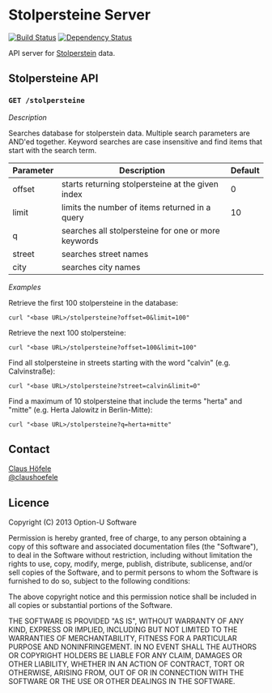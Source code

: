 # Stolpersteine Server

[![Build Status](https://travis-ci.org/optionu/stolpersteine-server.png?branch=master)](https://travis-ci.org/optionu/stolpersteine-server) [![Dependency Status](https://www.versioneye.com/user/projects/52662adf632bac246b000012/badge.png)](https://www.versioneye.com/user/projects/52662adf632bac246b000012)

API server for [Stolperstein](http://en.wikipedia.org/wiki/Stolperstein) data.

## Stolpersteine API

### `GET /stolpersteine`

*Description*

Searches database for stolperstein data. Multiple search parameters are AND'ed together. Keyword searches are case insensitive and find items that start with the search term.

| Parameter     | Description                                         | Default |
| ------------- | --------------------------------------------------- | ------- |
| offset        | starts returning stolpersteine at the given index   | 0       |
| limit         | limits the number of items returned in a query      | 10      |
| q             | searches all stolpersteine for one or more keywords |         |
| street        | searches street names                               |         |
| city          | searches city names                                 |         |

*Examples*

Retrieve the first 100 stolpersteine in the database:

    curl "<base URL>/stolpersteine?offset=0&limit=100"

Retrieve the next 100 stolpersteine:

    curl "<base URL>/stolpersteine?offset=100&limit=100"

Find all stolpersteine in streets starting with the word "calvin" (e.g. Calvinstraße):

    curl "<base URL>/stolpersteine?street=calvin&limit=0"

Find a maximum of 10 stolpersteine that include the terms "herta" and "mitte" (e.g. Herta Jalowitz in Berlin-Mitte):

    curl "<base URL>/stolpersteine?q=herta+mitte"

## Contact

[Claus Höfele](http://github.com/choefele)  
[@claushoefele](https://twitter.com/claushoefele)

## Licence

Copyright (C) 2013 Option-U Software

Permission is hereby granted, free of charge, to any person obtaining a copy of this software and associated documentation files (the "Software"), to deal in the Software without restriction, including without limitation the rights to use, copy, modify, merge, publish, distribute, sublicense, and/or sell copies of the Software, and to permit persons to whom the Software is furnished to do so, subject to the following conditions:

The above copyright notice and this permission notice shall be included in all copies or substantial portions of the Software.

THE SOFTWARE IS PROVIDED "AS IS", WITHOUT WARRANTY OF ANY KIND, EXPRESS OR IMPLIED, INCLUDING BUT NOT LIMITED TO THE WARRANTIES OF MERCHANTABILITY, FITNESS FOR A PARTICULAR PURPOSE AND NONINFRINGEMENT. IN NO EVENT SHALL THE AUTHORS OR COPYRIGHT HOLDERS BE LIABLE FOR ANY CLAIM, DAMAGES OR OTHER LIABILITY, WHETHER IN AN ACTION OF CONTRACT, TORT OR OTHERWISE, ARISING FROM, OUT OF OR IN CONNECTION WITH THE SOFTWARE OR THE USE OR OTHER DEALINGS IN THE SOFTWARE.
